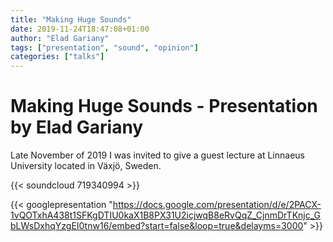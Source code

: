 ```yaml
---
title: "Making Huge Sounds"
date: 2019-11-24T18:47:08+01:00
author: "Elad Gariany"
tags: ["presentation", "sound", "opinion"]
categories: ["talks"]
---
```


# Making Huge Sounds - Presentation by Elad Gariany

Late November of 2019 I was invited to give a guest lecture at Linnaeus University located in Växjö, Sweden.

{{< soundcloud 719340994 >}}

{{< googlepresentation "https://docs.google.com/presentation/d/e/2PACX-1vQOTxhA438t1SFKgDTIU0kaX1B8PX31U2icjwqB8eRvQqZ_CjnmDrTKnjc_GbLWsDxhqYzgEI0tnw16/embed?start=false&loop=true&delayms=3000" >}}